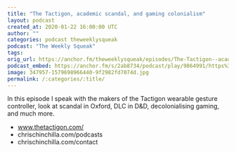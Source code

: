 ```yaml
---
title: "The Tactigon, academic scandal, and gaming colonialism"
layout: podcast
created_at: 2020-01-22 16:00:00 UTC
author: ""
categories: podcast theweeklysqueak
podcast: "The Weekly Squeak"
tags: 
orig_url: https://anchor.fm/theweeklysqueak/episodes/The-Tactigon--academic-scandal--and-gaming-colonialism-eabiav
podcast_embed: https://anchor.fm/s/2ab8734/podcast/play/9864991/https%3A%2F%2Fd3ctxlq1ktw2nl.cloudfront.net%2Fstaging%2F2020-02-06%2F78f3d0a810eb4178c3f0c37984a9326b.m4a
image: 347957-1579698966440-9f2982fd7074d.jpg
permalink: /:categories/:title/
---
```

In this episode I speak with the makers of the Tactigon wearable gesture controller, look at scandal in Oxford, DLC in D&D, decolonialising gaming, and much more.

- www.thetactigon.com/
- chrischinchilla.com/podcasts
- chrischinchilla.com/contact